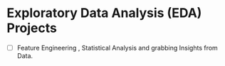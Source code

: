 # Exploratory Data Analysis (EDA) Projects
- [ ] Feature Engineering , Statistical Analysis and grabbing Insights from Data.
